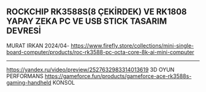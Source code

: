 ROCKCHIP RK3588S(8 ÇEKİRDEK) VE RK1808 YAPAY ZEKA PC VE USB STICK TASARIM DEVRESİ
---------------------------------------------------
MURAT IRKAN 2024/04- 
https://www.firefly.store/collections/mini-single-board-computer/products/roc-rk3588-pc-octa-core-8k-ai-mini-computer
*******************
https://yandex.ru/video/preview/2527632983314013619
3D OYUN PERFORMANS
https://gameforce.fun/products/gameforce-ace-rk3588s-gaming-handheld
KONSOL

